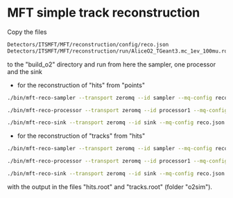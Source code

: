 MFT simple track reconstruction
===============================

Copy the files

```bash
Detectors/ITSMFT/MFT/reconstruction/config/reco.json
Detectors/ITSMFT/MFT/reconstruction/run/AliceO2_TGeant3.mc_1ev_100mu.root
```

to the "build_o2" directory and run from here the sampler, one processor and the sink

* for the reconstruction of "hits" from "points"

```bash
./bin/mft-reco-sampler --transport zeromq --id sampler --mq-config reco.json --file-name AliceO2_TGeant3.mc_1ev_100mu.root --branch-name MFTPoints

./bin/mft-reco-processor --transport zeromq --id processor1 --mq-config reco.json --task-name FindHits

./bin/mft-reco-sink --transport zeromq --id sink --mq-config reco.json --file-name hits.root --class-name "TClonesArray(AliceO2::MFT::Hit)" --branch-name MFTHits
```

* for the reconstruction of "tracks" from "hits"

```bash
./bin/mft-reco-sampler --transport zeromq --id sampler --mq-config reco.json --file-name hits.root --branch-name MFTHits

./bin/mft-reco-processor --transport zeromq --id processor1 --mq-config reco.json --task-name FindTracks 

./bin/mft-reco-sink --transport zeromq --id sink --mq-config reco.json --file-name tracks.root --class-name "TClonesArray(AliceO2::MFT::Track)" --branch-name MFTTracks
```

with the output in the files "hits.root" and "tracks.root" (folder "o2sim").




